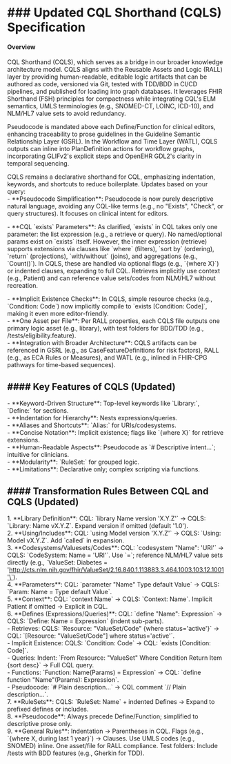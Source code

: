 # \#\#\# Updated CQL Shorthand (CQLS) Specification

#### Overview

CQL Shorthand (CQLS), which serves as a bridge in our broader knowledge architecture model. CQLS aligns with the Reusable Assets and Logic (RALL) layer by providing human-readable, editable logic artifacts that can be authored as code, versioned via Git, tested with TDD/BDD in CI/CD pipelines, and published for loading into graph databases. It leverages FHIR Shorthand (FSH) principles for compactness while integrating CQL's ELM semantics, UMLS terminologies (e.g., SNOMED-CT, LOINC, ICD-10), and NLM/HL7 value sets to avoid redundancy. 

Pseudocode is mandated above each Define/Function for clinical editors, enhancing traceability to prose guidelines in the Guideline Semantic Relationship Layer (GSRL). In the Workflow and Time Layer (WATL), CQLS outputs can inline into PlanDefinition.actions for workflow graphs, incorporating GLIFv2's explicit steps and OpenEHR GDL2's clarity in temporal sequencing.

CQLS remains a declarative shorthand for CQL, emphasizing indentation, keywords, and shortcuts to reduce boilerplate. Updates based on your query:  
\- \*\*Pseudocode Simplification\*\*: Pseudocode is now purely descriptive natural language, avoiding any CQL-like terms (e.g., no "Exists", "Check", or query structures). It focuses on clinical intent for editors.

\- \*\*CQL \`exists\` Parameters\*\*: As clarified, \`exists\` in CQL takes only one parameter: the list expression (e.g., a retrieve or query). No named/optional params exist on \`exists\` itself. However, the inner expression (retrieve) supports extensions via clauses like \`where\` (filters), \`sort by\` (ordering), \`return\` (projections), \`with/without\` (joins), and aggregations (e.g., \`Count()\`). In CQLS, these are handled via optional flags (e.g., \`{where X}\`) or indented clauses, expanding to full CQL. Retrieves implicitly use context (e.g., Patient) and can reference value sets/codes from NLM/HL7 without recreation.

\- \*\*Implicit Existence Checks\*\*: In CQLS, simple resource checks (e.g., \`Condition: Code\`) now implicitly compile to \`exists \[Condition: Code\]\`, making it even more editor-friendly.  
\- \*\*One Asset per File\*\*: Per RALL properties, each CQLS file outputs one primary logic asset (e.g., library), with test folders for BDD/TDD (e.g., /tests/eligibility.feature).  
\- \*\*Integration with Broader Architecture\*\*: CQLS artifacts can be referenced in GSRL (e.g., as CaseFeatureDefinitions for risk factors), RALL (e.g., as ECA Rules or Measures), and WATL (e.g., inlined in FHIR-CPG pathways for time-based sequences).

## \#\#\#\# Key Features of CQLS (Updated)

\- \*\*Keyword-Driven Structure\*\*: Top-level keywords like \`Library:\`, \`Define:\` for sections.  
\- \*\*Indentation for Hierarchy\*\*: Nests expressions/queries.  
\- \*\*Aliases and Shortcuts\*\*: \`Alias:\` for URIs/codesystems.  
\- \*\*Concise Notation\*\*: Implicit existence; flags like \`{where X}\` for retrieve extensions.  
\- \*\*Human-Readable Aspects\*\*: Pseudocode as \`\# Descriptive intent...\`; intuitive for clinicians.  
\- \*\*Modularity\*\*: \`RuleSet:\` for grouped logic.  
\- \*\*Limitations\*\*: Declarative only; complex scripting via functions.

## \#\#\#\# Transformation Rules Between CQL and CQLS (Updated)

1\. \*\*Library Definition\*\*: CQL: \`library Name version 'X.Y.Z'\` → CQLS: \`Library: Name vX.Y.Z\`. Expand version if omitted (default '1.0').  
2\. \*\*Using/Includes\*\*: CQL: \`using Model version 'X.Y.Z'\` → CQLS: \`Using: Model vX.Y.Z\`. Add \`called\` in expansion.  
3\. \*\*Codesystems/Valuesets/Codes\*\*: CQL: \`codesystem "Name": 'URI'\` → CQLS: \`CodeSystem: Name \= 'URI'\`. Use \`=\`; reference NLM/HL7 value sets directly (e.g., \`ValueSet: Diabetes \= 'http://cts.nlm.nih.gov/fhir/ValueSet/2.16.840.1.113883.3.464.1003.103.12.1001'\`).  
4\. \*\*Parameters\*\*: CQL: \`parameter "Name" Type default Value\` → CQLS: \`Param: Name \= Type default Value\`.  
5\. \*\*Context\*\*: CQL: \`context Name\` → CQLS: \`Context: Name\`. Implicit Patient if omitted → Explicit in CQL.  
6\. \*\*Defines (Expressions/Queries)\*\*: CQL: \`define "Name": Expression\` → CQLS: \`Define: Name \= Expression\` (indent sub-parts).  
   \- Retrieves: CQLS: \`Resource: "ValueSet/Code" {where status='active'}\` → CQL: \`\[Resource: "ValueSet/Code"\] where status='active'\`.  
   \- Implicit Existence: CQLS: \`Condition: Code\` → CQL: \`exists \[Condition: Code\]\`.  
   \- Queries: Indent: \`From Resource: "ValueSet" Where Condition Return Item {sort desc}\` → Full CQL query.  
   \- Functions: \`Function: Name(Params) \= Expression\` → CQL: \`define function "Name"(Params): Expression\`.  
   \- Pseudocode: \`\# Plain description...\` → CQL comment \`// Plain description...\`.  
7\. \*\*RuleSets\*\*: CQLS: \`RuleSet: Name\` \+ indented Defines → Expand to prefixed defines or includes.  
8\. \*\*Pseudocode\*\*: Always precede Define/Function; simplified to descriptive prose only.  
9\. \*\*General Rules\*\*: Indentation → Parentheses in CQL. Flags (e.g., \`{where X, during last 1 year}\`) → Clauses. Use UMLS codes (e.g., SNOMED) inline. One asset/file for RALL compliance. Test folders: Include /tests with BDD features (e.g., Gherkin for TDD).
